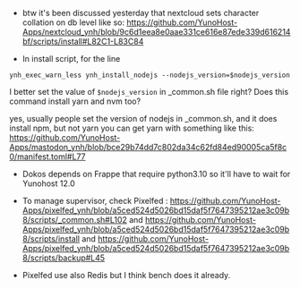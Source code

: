 - btw it's been discussed yesterday that nextcloud sets character collation on db level like so: https://github.com/YunoHost-Apps/nextcloud_ynh/blob/9c6d1eea8e0aae331ce616e87ede339d616214bf/scripts/install#L82C1-L83C84

- In install script, for the line
```
ynh_exec_warn_less ynh_install_nodejs --nodejs_version=$nodejs_version
```
I better set the value of `$nodejs_version` in _common.sh file right?
Does this command install yarn and nvm too?

yes, usually people set the version of nodejs in _common.sh, and it does install npm, but not yarn
you can get yarn with something like this: https://github.com/YunoHost-Apps/mastodon_ynh/blob/bce29b74dd7c802da34c62fd84ed90005ca5f8c0/manifest.toml#L77

- Dokos depends on Frappe that require python3.10 so it'll have to wait for Yunohost 12.0
- To manage supervisor, check Pixelfed : https://github.com/YunoHost-Apps/pixelfed_ynh/blob/a5ced524d5026bd15daf5f7647395212ae3c09b8/scripts/_common.sh#L102 and https://github.com/YunoHost-Apps/pixelfed_ynh/blob/a5ced524d5026bd15daf5f7647395212ae3c09b8/scripts/install and https://github.com/YunoHost-Apps/pixelfed_ynh/blob/a5ced524d5026bd15daf5f7647395212ae3c09b8/scripts/backup#L45

- Pixelfed use also Redis but I think bench does it already.
